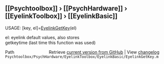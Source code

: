 ## [[Psychtoolbox]] &#8250; [[PsychHardware]] &#8250; [[EyelinkToolbox]] &#8250; [[EyelinkBasic]]

USAGE: [key, el]=[EyelinkGetKey](EyelinkGetKey)(el)  
  
 el: eyelink default values, also stores  
     getkeytime (last time this function was used)  




<div class="code_header" style="text-align:right;">
  <span style="float:left;">Path&nbsp;&nbsp;</span> <span class="counter">Retrieve <a href=
  "https://raw.github.com/Psychtoolbox-3/Psychtoolbox-3/beta/Psychtoolbox/PsychHardware/EyelinkToolbox/EyelinkBasic/EyelinkGetKey.m">current version from GitHub</a> | View <a href=
  "https://github.com/Psychtoolbox-3/Psychtoolbox-3/commits/beta/Psychtoolbox/PsychHardware/EyelinkToolbox/EyelinkBasic/EyelinkGetKey.m">changelog</a></span>
</div>
<div class="code">
  <code>Psychtoolbox/PsychHardware/EyelinkToolbox/EyelinkBasic/EyelinkGetKey.m</code>
</div>

